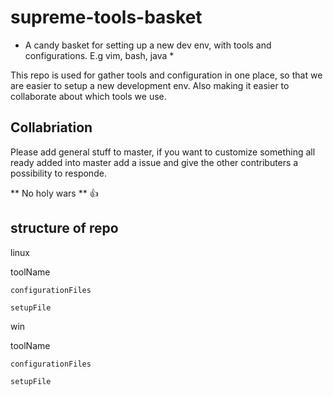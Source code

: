 # supreme-tools-basket
* A candy basket for setting up a new dev env, with tools and configurations. E.g vim, bash, java *

This repo is used for gather tools and configuration in one place, so that we are easier to setup a new development env.
Also making it easier to collaborate about which tools we use. 

## Collabriation
Please add general stuff to master, if you want to customize something all ready added into master add a issue and give the other contributers a possibility to responde.

** No holy wars ** :+1:


## structure of repo

linux

  toolName
  
    configurationFiles
    
    setupFile

win

  toolName
  
    configurationFiles
    
    setupFile
